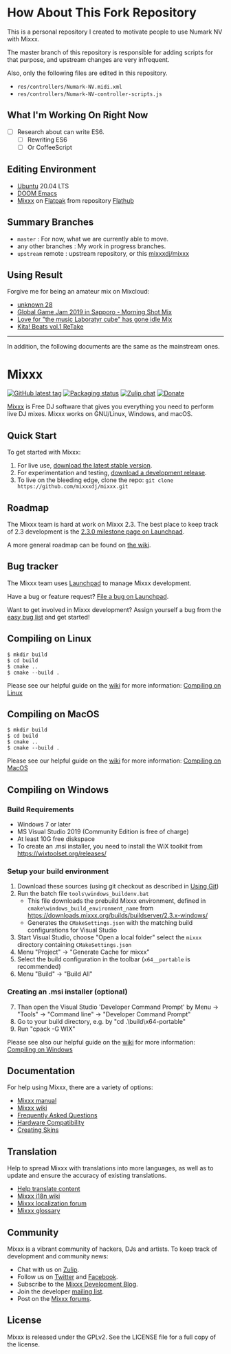 # How About This Fork Repository

This is a personal repository I created to motivate people to use Numark NV with Mixxx.

The master branch of this repository is responsible for adding scripts for that purpose, and upstream changes are very infrequent.

Also, only the following files are edited in this repository.

- `res/controllers/Numark-NV.midi.xml`
- `res/controllers/Numark-NV-controller-scripts.js`

## What I'm Working On Right Now

- [ ] Research about can write ES6.
  - [ ] Rewriting ES6
  - [ ] Or CoffeeScript

## Editing Environment

- [Ubuntu](https://ubuntu.com/) 20.04 LTS
- [DOOM Emacs](https://github.com/hlissner/doom-emacs)
- [Mixxx](https://flathub.org/apps/details/org.mixxx.Mixxx) on [Flatpak](https://flatpak.org) from repository [Flathub](https://flathub.org)

## Summary Branches

- `master` : For now, what we are currently able to move.
- any other branches : My work in progress branches.
- `upstream` remote : upstream repository, or this [mixxxdj/mixxx](https://github.com/mixxxdj/mixxx)

## Using Result

Forgive me for being an amateur mix on Mixcloud:

- [unknown 28](https://www.mixcloud.com/manzyun/unknown-28/)
- [Global Game Jam 2019 in Sapporo - Morning Shot Mix](https://www.mixcloud.com/manzyun/global-game-jam-2019-in-spporo-morning-shot-mix-/)
- [Love for "the music Laboratyr cube" has gone idle Mix](https://www.mixcloud.com/manzyun/love-for-the-music-laboratory-cube-has-gone-idle-mix/)
- [Kita! Beats vol.1 ReTake](https://www.mixcloud.com/manzyun/kita-beats-vol1-retake-and-numark-nv-on-mixxx-test-drive/)

---

In addition, the following documents are the same as the mainstream ones.

# Mixxx
[![GitHub latest tag](https://img.shields.io/github/tag/mixxxdj/mixxx.svg)](https://www.mixxx.org/download)
[![Packaging status](https://repology.org/badge/tiny-repos/mixxx.svg)](https://repology.org/metapackage/mixxx/versions)
[![Zulip chat](https://img.shields.io/badge/zulip-join_chat-brightgreen.svg)](https://mixxx.zulipchat.com)
[![Donate](https://img.shields.io/badge/Donate-PayPal-green.svg)](https://www.paypal.com/cgi-bin/webscr?cmd=_s-xclick&hosted_button_id=QSFMYWN2B3JD2&source=url)

[Mixxx] is Free DJ software that gives you everything you need to perform live
DJ mixes. Mixxx works on GNU/Linux, Windows, and macOS.

## Quick Start

To get started with Mixxx:

1. For live use, [download the latest stable version][download].
2. For experimentation and testing, [download a development release][builds].
3. To live on the bleeding edge, clone the repo: `git clone https://github.com/mixxxdj/mixxx.git`

## Roadmap

The Mixxx team is hard at work on Mixxx 2.3. The best place to keep track of
2.3 development is the [2.3.0 milestone page on Launchpad][launchpad 2.3.0].

A more general roadmap can be found on [the wiki][wiki roadmap].

## Bug tracker

The Mixxx team uses [Launchpad] to manage Mixxx development.

Have a bug or feature request? [File a bug on Launchpad][fileabug].

Want to get involved in Mixxx development? Assign yourself a bug from the [easy
bug list][easybugs] and get started!

## Compiling on Linux
    $ mkdir build
    $ cd build
    $ cmake ..
    $ cmake --build .
Please see our helpful guide on the [wiki] for more information: [Compiling on Linux]

## Compiling on MacOS
    $ mkdir build
    $ cd build
    $ cmake ..
    $ cmake --build .
Please see our helpful guide on the [wiki] for more information: [Compiling on MacOS]

## Compiling on Windows
### Build Requirements
- Windows 7 or later
- MS Visual Studio 2019 (Community Edition is free of charge)
- At least 10G free diskspace
- To create an .msi installer, you need to install the WiX toolkit from https://wixtoolset.org/releases/
### Setup your build environment
1. Download these sources (using git checkout as described in [Using Git])
2. Run the batch file `tools\windows_buildenv.bat`
   - This file downloads the prebuild Mixxx environment, defined in `cmake\windows_build_environment_name` from https://downloads.mixxx.org/builds/buildserver/2.3.x-windows/
   - Generates the `CMakeSettings.json` with the matching build configurations for Visual Studio
3. Start Visual Studio, choose "Open a local folder" select the `mixxx` directory containing `CMakeSettings.json`
4. Menu "Project" -> "Generate Cache for mixxx"
5. Select the build configuration in the toolbar (`x64__portable` is recommended)
6. Menu "Build" -> "Build All"
### Creating an .msi installer (optional)
7. Than open the Visual Studio 'Developer Command Prompt' by Menu -> "Tools" -> "Command line" -> "Developer Command Prompt"
8. Go to your build directory, e.g. by "cd .\build\x64-portable"
9. Run "cpack -G WIX"


Please see also our helpful guide on the [wiki] for more information: [Compiling on Windows]

## Documentation

For help using Mixxx, there are a variety of options:

- [Mixxx manual][manual]
- [Mixxx wiki][wiki]
- [Frequently Asked Questions][FAQ]
- [Hardware Compatibility]
- [Creating Skins]

## Translation

Help to spread Mixxx with translations into more languages, as well as to update and ensure the accuracy of existing translations.

- [Help translate content]
- [Mixxx i18n wiki]
- [Mixxx localization forum]
- [Mixxx glossary]

## Community

Mixxx is a vibrant community of hackers, DJs and artists. To keep track of
development and community news:

- Chat with us on [Zulip][zulip].
- Follow us on [Twitter] and [Facebook].
- Subscribe to the [Mixxx Development Blog][blog].
- Join the developer [mailing list].
- Post on the [Mixxx forums][discourse].

## License

Mixxx is released under the GPLv2. See the LICENSE file for a full copy of the
license.

[mixxx]: https://www.mixxx.org
[download]: https://www.mixxx.org/download
[builds]: https://downloads.mixxx.org/builds/
[launchpad]: https://bugs.launchpad.net/mixxx
[fileabug]: https://bugs.launchpad.net/mixxx/+filebug
[twitter]: https://twitter.com/mixxxdj
[facebook]: https://www.facebook.com/pages/Mixxx-DJ-Software/21723485212
[blog]: https://mixxxblog.blogspot.com
[manual]: https://www.mixxx.org/manual/latest/
[wiki]: https://github.com/mixxxdj/mixxx/wiki
[faq]: https://mixxx.org/wiki/doku.php/faq
[forums]: https://www.mixxx.org/forums/
[Compiling on Linux]: https://github.com/mixxxdj/mixxx/wiki/Compiling%20on%20Linux
[Compiling on MacOS]: https://github.com/mixxxdj/mixxx/wiki/Compiling%20on%20macOS
[Compiling on Windows]: https://github.com/mixxxdj/mixxx/wiki/compiling-on-windows
[Using Git]: https://github.com/mixxxdj/mixxx/wiki/Using-Git
[mailing list]: https://lists.sourceforge.net/lists/listinfo/mixxx-devel
[CMake]: https://cmake.org/
[launchpad 2.3.0]: https://launchpad.net/mixxx/+milestone/2.3.0
[wiki roadmap]: https://mixxx.org/wiki/doku.php/development_roadmap
[easybugs]: https://bugs.launchpad.net/mixxx/+bugs?field.searchtext=&orderby=-importance&search=Search&field.status%3Alist=NEW&field.status%3Alist=CONFIRMED&field.status%3Alist=TRIAGED&field.status%3Alist=INPROGRESS&field.status%3Alist=INCOMPLETE_WITH_RESPONSE&field.status%3Alist=INCOMPLETE_WITHOUT_RESPONSE&assignee_option=any&field.assignee=&field.bug_reporter=&field.bug_commenter=&field.subscriber=&field.structural_subscriber=&field.tag=easy&field.tags_combinator=ANY&field.has_cve.used=&field.omit_dupes.used=&field.omit_dupes=on&field.affects_me.used=&field.has_patch.used=&field.has_branches.used=&field.has_branches=on&field.has_no_branches.used=&field.has_no_branches=on&field.has_blueprints.used=&field.has_blueprints=on&field.has_no_blueprints.used=&field.has_no_blueprints=on
[creating skins]: https://mixxx.org/wiki/doku.php/Creating-Skins
[help translate content]: https://www.transifex.com/projects/p/mixxxdj
[Mixxx i18n wiki]: https://mixxx.org/wiki/doku.php/internationalization
[Mixxx localization forum]: https://mixxx.org/forums/viewforum.php?f=10
[Mixxx glossary]: https://www.transifex.com/projects/p/mixxxdj/glossary/l/en/
[hardware compatibility]: https://mixxx.org/wiki/doku.php/Hardware-Compatibility
[zulip]: https://mixxx.zulipchat.com/
[discourse]: https://mixxx.discourse.group/

